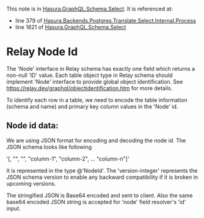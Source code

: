 This note is in [Hasura.GraphQL.Schema.Select](https://github.com/hasura/graphql-engine/blob/master/server/src-lib/Hasura/GraphQL/Schema/Select.hs#L1589).
It is referenced at:
  - line 379 of [Hasura.Backends.Postgres.Translate.Select.Internal.Process](https://github.com/hasura/graphql-engine/blob/master/server/src-lib/Hasura/Backends/Postgres/Translate/Select/Internal/Process.hs#L379)
  - line 1621 of [Hasura.GraphQL.Schema.Select](https://github.com/hasura/graphql-engine/blob/master/server/src-lib/Hasura/GraphQL/Schema/Select.hs#L1621)

# Relay Node Id


The 'Node' interface in Relay schema has exactly one field which returns
a non-null 'ID' value. Each table object type in Relay schema should implement
'Node' interface to provide global object identification.
See https://relay.dev/graphql/objectidentification.htm for more details.

To identify each row in a table, we need to encode the table information
(schema and name) and primary key column values in the 'Node' id.

Node id data:
-------------
We are using JSON format for encoding and decoding the node id. The JSON
schema looks like following

'[<version-integer>, "<table-schema>", "<table-name>", "column-1", "column-2", ... "column-n"]'

It is represented in the type @'NodeId'. The 'version-integer' represents the JSON
schema version to enable any backward compatibility if it is broken in upcoming versions.

The stringified JSON is Base64 encoded and sent to client. Also the same
base64 encoded JSON string is accepted for 'node' field resolver's 'id' input.

